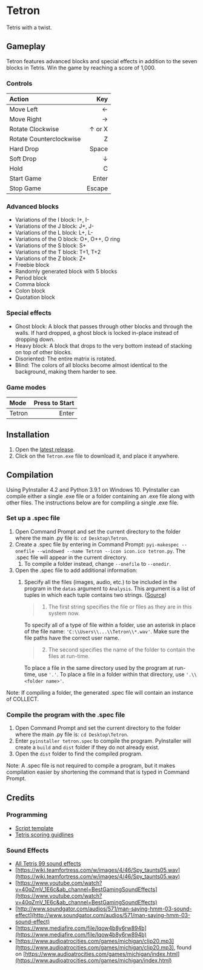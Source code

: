 # Tetron
Tetris with a twist.

## Gameplay
Tetron features advanced blocks and special effects in addition to the seven blocks in Tetris. Win the game by reaching a score of 1,000.

### Controls
| Action | Key |
| :-- | --: |
| Move Left | ← |
| Move Right | → |
| Rotate Clockwise | ↑ or X |
| Rotate Counterclockwise | Z |
| Hard Drop | Space |
| Soft Drop | ↓ |
| Hold | C |
| Start Game | Enter |
| Stop Game | Escape |

### Advanced blocks
* Variations of the I block: I+, I-
* Variations of the J block: J+, J-
* Variations of the L block: L+, L-
* Variations of the O block: O+, O++, O ring
* Variations of the S block: S+
* Variations of the T block: T+1, T+2
* Variations of the Z block: Z+
* Freebie block
* Randomly generated block with 5 blocks
* Period block
* Comma block
* Colon block
* Quotation block

### Special effects
* Ghost block: A block that passes through other blocks and through the walls. If hard dropped, a ghost block is locked in-place instead of dropping down.
* Heavy block: A block that drops to the very bottom instead of stacking on top of other blocks.
* Disoriented: The entire matrix is rotated.
* Blind: The colors of all blocks become almost identical to the background, making them harder to see.

### Game modes
| Mode | Press to Start |
| :-- | --: |
| Tetron | Enter |

## Installation
1. Open the [latest release](https://github.com/marsh92909/Tetron/releases/latest).
2. Click on the `Tetron.exe` file to download it, and place it anywhere.

## Compilation
Using PyInstaller 4.2 and Python 3.9.1 on Windows 10. PyInstaller can compile either a single .exe file or a folder containing an .exe file along with other files. The instructions below are for compiling a single .exe file.

### Set up a .spec file
1. Open Command Prompt and set the current directory to the folder where the main .py file is: `cd Desktop\Tetron`.
2. Create a .spec file by entering in Command Prompt: `pyi-makespec --onefile --windowed --name Tetron --icon icon.ico tetron.py`. The .spec file will appear in the current directory.
   1. To compile a folder instead, change `--onefile` to `--onedir`.
3. Open the .spec file to add additional information:
   1. Specify all the files (images, audio, etc.) to be included in the program in the `datas` argument to `Analysis`. This argument is a list of tuples in which each tuple contains two strings. ([Source](https://pyinstaller.readthedocs.io/en/stable/spec-files.html#adding-data-files))
      > 1. The first string specifies the file or files as they are in this system now.
      
      To specify all of a type of file within a folder, use an asterisk in place of the file name: `'C:\\Users\\...\\Tetron\\*.wav'`. Make sure the file paths have the correct user name.

      > 2. The second specifies the name of the folder to contain the files at run-time.

      To place a file in the same directory used by the program at run-time, use `'.'`. To place a file in a folder within that directory, use `'.\\<folder name>'`.

Note: If compiling a folder, the generated .spec file will contain an instance of COLLECT.

### Compile the program with the .spec file
1. Open Command Prompt and set the current directory to the folder where the main .py file is: `cd Desktop\Tetron`.
2. Enter `pyinstaller tetron.spec` to compile the program. PyInstaller will create a `build` and `dist` folder if they do not already exist.
3. Open the `dist` folder to find the compiled program.

Note: A .spec file is not required to compile a program, but it makes compilation easier by shortening the command that is typed in Command Prompt.

## Credits
### Programming
* [Script template](http://programarcadegames.com/index.php?lang=en&chapter=array_backed_grids)
* [Tetris scoring guidlines](https://tetris.wiki/Scoring#Recent_guideline_compatible_games)
### Sound Effects
* [All Tetris 99 sound effects](https://www.sounds-resource.com/nintendo_switch/tetris99/sound/19376/)
* [https://wiki.teamfortress.com/w/images/4/46/Spy_taunts05.wav](https://wiki.teamfortress.com/w/images/4/46/Spy_taunts05.wav)
* [https://www.youtube.com/watch?v=40qZmV_1E6c&ab_channel=BestGamingSoundEffects](https://www.youtube.com/watch?v=40qZmV_1E6c&ab_channel=BestGamingSoundEffects)
* [http://www.soundgator.com/audios/571/man-saying-hmm-03-sound-effect](http://www.soundgator.com/audios/571/man-saying-hmm-03-sound-effect)
* [https://www.mediafire.com/file/lqow4b8y6rw894b](https://www.mediafire.com/file/lqow4b8y6rw894b)
* [https://www.audioatrocities.com/games/michigan/clip20.mp3](https://www.audioatrocities.com/games/michigan/clip20.mp3), found on [https://www.audioatrocities.com/games/michigan/index.html](https://www.audioatrocities.com/games/michigan/index.html)
